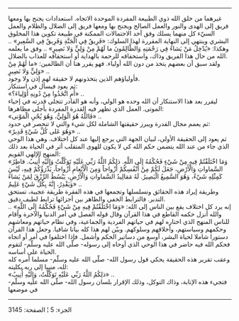 ------------------------------------------------------------------------

غيرهما من خلق الله ذوي الطبيعة المفردة الموحدة الاتجاه. استعدادات يجنح
بها ومعها فريق إلى الهدى والنور والعمل الصالح ويجنح بها ومعها فريق إلى
الضلال والظلام والعمل السيّء كل منهما يسلك وفق أحد الاحتمالات الممكنة في
طبيعة تكوين هذا المخلوق البشري وينتهي إلى النهاية المقررة لهذا السلوك:
«فَرِيقٌ فِي الْجَنَّةِ وَفَرِيقٌ فِي السَّعِيرِ» .. وهكذا: «يُدْخِلُ مَنْ يَشاءُ فِي رَحْمَتِهِ
وَالظَّالِمُونَ ما لَهُمْ مِنْ وَلِيٍّ وَلا نَصِيرٍ» .. وفق ما يعلمه الله من حال هذا الفريق
وذاك، واستحقاقه للرحمة بالهداية أو استحقاقه للعذاب بالضلال.  
ولقد سبق أن بعضهم يتخذ من دون الله أولياء. فهو يقرر هنا أن الظالمين: «ما
لَهُمْ مِنْ وَلِيٍّ وَلا نَصِيرٍ» ..  
فأولياؤهم الذين يتخذونهم لا حقيقة لهم إذن ولا وجود.  
ثم يعود فيسأل في استنكار:  
«أَمِ اتَّخَذُوا مِنْ دُونِهِ أَوْلِياءَ؟» ..  
ليقرر بعد هذا الاستنكار أن الله وحده هو الولي، وأنه هو القادر تتجلى
قدرته في إحياء الموتى. العمل الذي تظهر فيه القدرة المفردة بأجلى
مظاهرها:  
«فَاللَّهُ هُوَ الْوَلِيُّ، وَهُوَ يُحْيِ الْمَوْتى» ..  
ثم يعمم مجال القدرة ويبرز حقيقتها الشاملة لكل شيء والتي لا تنحصر في
حدود:  
«وَهُوَ عَلى كُلِّ شَيْءٍ قَدِيرٌ» ..  
ثم يعود إلى الحقيقة الأولى، لبيان الجهة التي يرجع إليها عند كل اختلاف.
وهي هذا الوحي الذي جاء من عند الله يتضمن حكم الله كي لا يكون للهوى
المتقلب أثر في الحياة بعد ذلك المنهج الإلهي القويم:  
«وَمَا اخْتَلَفْتُمْ فِيهِ مِنْ شَيْءٍ فَحُكْمُهُ إِلَى اللَّهِ. ذلِكُمُ اللَّهُ رَبِّي عَلَيْهِ تَوَكَّلْتُ وَإِلَيْهِ
أُنِيبُ. فاطِرُ السَّماواتِ وَالْأَرْضِ، جَعَلَ لَكُمْ مِنْ أَنْفُسِكُمْ أَزْواجاً وَمِنَ الْأَنْعامِ أَزْواجاً،
يَذْرَؤُكُمْ فِيهِ، لَيْسَ كَمِثْلِهِ شَيْءٌ، وَهُوَ السَّمِيعُ الْبَصِيرُ. لَهُ مَقالِيدُ السَّماواتِ وَالْأَرْضِ،
يَبْسُطُ الرِّزْقَ لِمَنْ يَشاءُ وَيَقْدِرُ، إِنَّهُ بِكُلِّ شَيْءٍ عَلِيمٌ» ..  
وطريقة إيراد هذه الحقائق وتسلسلها وتجمعها في هذه الفقرة طريقة عجيبة،
تستحق التدبر. فالترابط الخفي والظاهر بين أجزائها ترابط لطيف دقيق.  
إنه يرد كل اختلاف يقع بين الناس إلى الله: «وَمَا اخْتَلَفْتُمْ فِيهِ مِنْ شَيْءٍ فَحُكْمُهُ
إِلَى اللَّهِ» .. والله أنزل حكمه القاطع في هذا القرآن وقال قوله الفصل في أمر
الدنيا والآخرة وأقام للناس المنهج الذي اختاره لهم في حياتهم الفردية
والجماعية، وفي نظام حياتهم ومعاشهم وحكمهم وسياستهم، وأخلاقهم وسلوكهم.
وبيّن لهم هذا كله بيانا شافيا. وجعل هذا القرآن دستورا شاملا لحياة البشر،
أوسع من دساتير الحكم وأشمل. فإذا اختلفوا في أمر أو اتجاه فحكم الله فيه
حاضر في هذا الوحي الذي أوحاه إلى رسوله- صلّى الله عليه وسلّم- لتقوم الحياة
على أساسه.  
وعقب تقرير هذه الحقيقة يحكي قول رسول الله- صلّى الله عليه وسلّم- مسلما
أمره كله لله، منيبا إلى ربه بكليته:  
«ذلِكُمُ اللَّهُ رَبِّي عَلَيْهِ تَوَكَّلْتُ، وَإِلَيْهِ أُنِيبُ» ..  
فتجيء هذه الإنابة، وذاك التوكل، وذلك الإقرار بلسان رسول الله- صلّى الله
عليه وسلّم- في موضعها

------------------------------------------------------------------------

الجزء: 5 ¦ الصفحة: 3145
